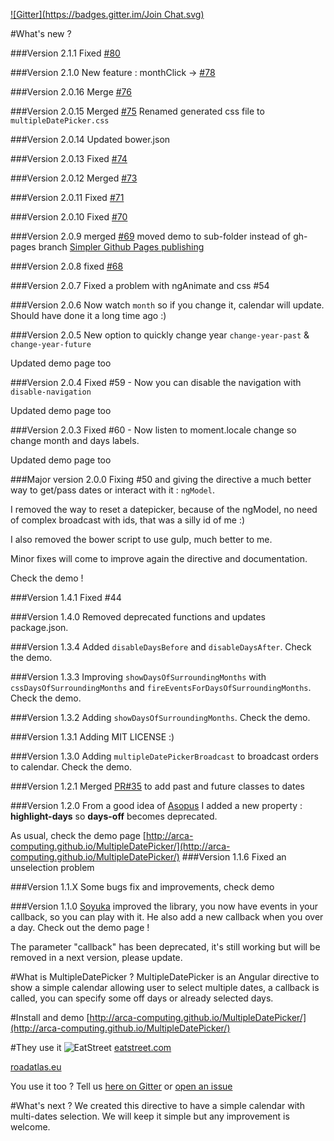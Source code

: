 [![Gitter](https://badges.gitter.im/Join Chat.svg)](https://gitter.im/arca-computing/MultipleDatePicker?utm_source=badge&utm_medium=badge&utm_campaign=pr-badge)

#What's new ?

###Version 2.1.1
Fixed [#80](https://github.com/arca-computing/MultipleDatePicker/issues/80)

###Version 2.1.0
New feature : monthClick -> [#78](https://github.com/arca-computing/MultipleDatePicker/issues/78)

###Version 2.0.16
Merge [#76](https://github.com/arca-computing/MultipleDatePicker/pull/76)

###Version 2.0.15
Merged [#75](https://github.com/arca-computing/MultipleDatePicker/pull/75)
Renamed generated css file to `multipleDatePicker.css`

###Version 2.0.14
Updated bower.json

###Version 2.0.13
Fixed [#74](https://github.com/arca-computing/MultipleDatePicker/issues/74)

###Version 2.0.12
Merged [#73](https://github.com/arca-computing/MultipleDatePicker/pull/73)

###Version 2.0.11
Fixed [#71](https://github.com/arca-computing/MultipleDatePicker/issues/71)

###Version 2.0.10
Fixed [#70](https://github.com/arca-computing/MultipleDatePicker/pull/70)

###Version 2.0.9
merged [#69](https://github.com/arca-computing/MultipleDatePicker/pull/69)
moved demo to sub-folder instead of gh-pages branch [Simpler Github Pages publishing](https://github.com/blog/2228-simpler-github-pages-publishing)

###Version 2.0.8
fixed [#68](https://github.com/arca-computing/MultipleDatePicker/issues/68)

###Version 2.0.7
Fixed a problem with ngAnimate and css #54

###Version 2.0.6
Now watch `month` so if you change it, calendar will update. Should have done it a long time ago :)

###Version 2.0.5
New option to quickly change year `change-year-past` & `change-year-future`

Updated demo page too

###Version 2.0.4
Fixed #59 - Now you can disable the navigation with `disable-navigation`

Updated demo page too

###Version 2.0.3
Fixed #60 - Now listen to moment.locale change so change month and days labels.

Updated demo page too

###Major version 2.0.0
Fixing #50 and giving the directive a much better way to get/pass dates or interact with it : `ngModel`. 

I removed the way to reset a datepicker, because of the ngModel, no need of complex broadcast with ids, that was a silly id of me :)

I also removed the bower script to use gulp, much better to me.

Minor fixes will come to improve again the directive and documentation.

Check the demo !

###Version 1.4.1
Fixed #44
 
###Version 1.4.0
Removed deprecated functions and updates package.json.

###Version 1.3.4
Added `disableDaysBefore` and `disableDaysAfter`. Check the demo.

###Version 1.3.3
Improving `showDaysOfSurroundingMonths` with `cssDaysOfSurroundingMonths` and `fireEventsForDaysOfSurroundingMonths`. Check the demo.

###Version 1.3.2
Adding `showDaysOfSurroundingMonths`. Check the demo.

###Version 1.3.1
Adding MIT LICENSE :)

###Version 1.3.0
Adding `multipleDatePickerBroadcast` to broadcast orders to calendar. Check the demo.

###Version 1.2.1
Merged [PR#35](https://github.com/arca-computing/MultipleDatePicker/pull/35) to add past and future classes to dates

###Version 1.2.0
From a good idea of [Asopus](https://github.com/Asopus) I added a new property : **highlight-days** so **days-off** becomes deprecated.

As usual, check the demo page [http://arca-computing.github.io/MultipleDatePicker/](http://arca-computing.github.io/MultipleDatePicker/)
###Version 1.1.6
Fixed an unselection problem

###Version 1.1.X
Some bugs fix and improvements, check demo

###Version 1.1.0
[Soyuka](https://github.com/soyuka) improved the library, you now have events in your callback, so you can play with it. He also add a new callback when you over a day. Check out the demo page !

The parameter "callback" has been deprecated, it's still working but will be removed in a next version, please update.

#What is MultipleDatePicker ?
MultipleDatePicker is an Angular directive to show a simple calendar allowing user to select multiple dates, a callback is called, you can specify some off days or already selected days.

#Install and demo
[http://arca-computing.github.io/MultipleDatePicker/](http://arca-computing.github.io/MultipleDatePicker/)

#They use it
![EatStreet](http://eatstreet.com/redesign/img/svg/svg-logo-alternate.svg) [eatstreet.com](https://eatstreet.com)

[roadatlas.eu](https://roadatlas.eu/)

You use it too ? Tell us [here on Gitter](https://gitter.im/arca-computing/MultipleDatePicker?utm_source=badge&utm_medium=badge&utm_campaign=pr-badge) or [open an issue](https://github.com/arca-computing/MultipleDatePicker/issues)

#What's next ?
We created this directive to have a simple calendar with multi-dates selection. We will keep it simple but any improvement is welcome.
